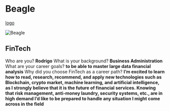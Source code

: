 # Beagle

[logo](https://www.google.com/url?sa=i&url=https%3A%2F%2Fwww.innovetpet.com%2Fblogs%2Fbreed%2Fpocket-beagle&psig=AOvVaw2Qd_LKYzTUrDDYjfMcEpza&ust=1600182984888000&source=images&cd=vfe&ved=0CAIQjRxqFwoTCJiRjLH46OsCFQAAAAAdAAAAABAD)

![Beagle](C:\Users\rodig\Downloads\pocket-beagle-long) 

## FinTech


Who are you? **Rodrigo** 
What is your background? **Business Administration** 
What are your career goals? **to be able to master large data financial analysis** 
Why did you choose FinTech as a career path? **I’m excited to learn how to read, research, recommend, and apply new technologies such as Blockchain, crypto market, machine learning, and artificial intelligence, as I strongly believe that it is the future of financial services. Knowing that risk management, anti-money laundry, security systems, etc., are in high demand I’d like to be prepared to handle any situation I might come across in the field**
